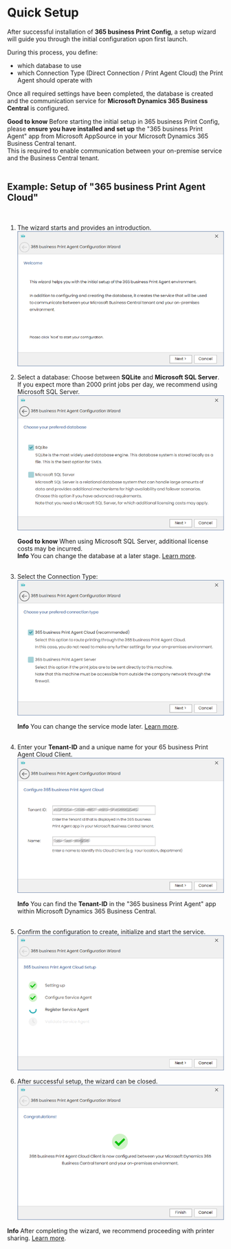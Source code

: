 # Quick Setup

After successful installation of **365 business Print Config**, a setup wizard will guide you through the initial configuration upon first launch.

During this process, you define:
- which database to use
- which Connection Type (Direct Connection / Print Agent Cloud) the Print Agent should operate with

Once all required settings have been completed, the database is created and the communication service for **Microsoft Dynamics 365 Business Central** is configured.

<div class="alert alert-notice">
    <i class="fa-duotone fa-solid fa-lightbulb fa-xl"></i>
    <strong>Good to know</strong>
	Before starting the initial setup in 365 business Print Config, please <b>ensure you have installed and set up</b> the "365 business Print Agent" app from Microsoft AppSource in your Microsoft Dynamics 365 Business Central tenant.<br/>
    This is required to enable communication between your on-premise service and the Business Central tenant.
</div>
<br/>


## Example: Setup of "365 business Print Agent Cloud"

<br/>

1. The wizard starts and provides an introduction.<br/>
   ![Intro](/assets/images/365-business-print-agent/config-tool/wizard/wizard1_en.PNG) 

2. Select a database:
   Choose between **SQLite** and **Microsoft SQL Server**. If you expect more than 2000 print jobs per day, we recommend using Microsoft SQL Server.<br/>
   ![Database](/assets/images/365-business-print-agent/config-tool/wizard/wizard2_en.PNG) 

   <div class="alert alert-notice">
       <i class="fa-duotone fa-solid fa-lightbulb fa-xl"></i>
    <strong>Good to know</strong>
	   When using Microsoft SQL Server, additional license costs may be incurred.
   </div>
   
   <div class="alert alert-info">
       <i class="fa-duotone fa-solid fa-circle-info fa-xl"></i>
    <strong>Info</strong>
	   You can change the database at a later stage. <a href="print-agent-config-databases.md">Learn more</a>.
   </div><br/>

3. Select the Connection Type:<br>
   ![CloudClient](/assets/images/365-business-print-agent/config-tool/wizard/wizard3_en.PNG) 
   
   <div class="alert alert-info">
       <i class="fa-duotone fa-solid fa-circle-info fa-xl"></i>
    <strong>Info</strong>
	   You can change the service mode later. <a href="print-agent-config-connections.md">Learn more</a>.
   </div><br/>

4. Enter your **Tenant-ID** and a unique name for your 65 business Print Agent Cloud Client.<br>
   ![CloudClient](/assets/images/365-business-print-agent/config-tool/wizard/wizard4-cloud_en.PNG) 
   
   <div class="alert alert-info">
       <i class="fa-duotone fa-solid fa-circle-info fa-xl"></i>
    <strong>Info</strong>
	   You can find the <b>Tenant-ID</b> in the "365 business Print Agent" app within Microsoft Dynamics 365 Business Central.
   </div><br/>

5. Confirm the configuration to create, initialize and start the service.<br>
   ![CloudClient](/assets/images/365-business-print-agent/config-tool/wizard/wizard5-cloud_en.PNG) 

6. After successful setup, the wizard can be closed.<br/>
   ![CloudClient](/assets/images/365-business-print-agent/config-tool/wizard/wizard6-cloud_en.PNG) 

<div class="alert alert-info">
    <i class="fa-duotone fa-solid fa-circle-info fa-xl"></i>
    <strong>Info</strong>
	After completing the wizard, we recommend proceeding with printer sharing. <a href="print-agent-config-printers.md">Learn more</a>.
</div><br/>